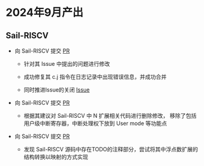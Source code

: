 # 2024年9月产出

## Sail-RISCV

- 向 Sail-RISCV 提交 [PR](https://github.com/riscv/sail-riscv/pull/560) 

    - 针对其 Issue 中提出的问题进行修改

    - 成功修复其 c.j 指令在日志记录中出现错误信息，并成功合并

    - 同时推进Issue的关闭 [Issue](https://github.com/riscv/sail-riscv/issues/537)

- 向 Sail-RISCV 提交 [PR](https://github.com/riscv/sail-riscv/pull/531)

    - 根据其建议对 Sail-RISCV 中 N 扩展相关代码进行删除修改， 移除了包括用户级中断寄存器，中断处理权下放到 User mode 等功能点

- 向 Sail-RISCV 提交 [PR](https://github.com/riscv/sail-riscv/pull/568)

    - 发现 Sail-RISCV 源码中存在TODO的注释部分，尝试将其中浮点数扩展的结构转换以映射的方式实现